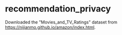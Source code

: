 # recommendation_privacy

Downloaded the "Movies_and_TV_Ratings" dataset from https://nijianmo.github.io/amazon/index.html. 
